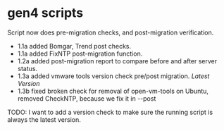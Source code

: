 # gen4 scripts

Script now does pre-migration checks, and post-migration verification.

- 1.1a added Bomgar, Trend post checks.
- 1.1a added FixNTP post-migration function.
- 1.2a added post-migration report to compare before and after server status.
- 1.3a added vmware tools version check pre/post migration.
*Latest Version*
- 1.3b fixed broken check for removal of open-vm-tools on Ubuntu, removed CheckNTP, because we fix it in --post

TODO:
 I want to add a version check to make sure the running script is always the latest version.

